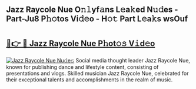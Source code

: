 ## Jazz Raycole Nue O𝚗𝚕yf𝚊ns L𝚎a𝚔ed N𝚞𝚍es - Part-Ju8 P𝚑𝚘tos Vi𝚍𝚎o - H𝚘𝚝 Part L𝚎a𝚔s wsOuf

# <h2><a href="http://kf4fa8.oniu.top/?m=Jazz+Raycole+Nue">🔗👉 🔴 Jazz Raycole Nue P𝚑ot𝚘𝚜 V𝚒d𝚎o</a></h2>

[![Jazz Raycole Nue Nu𝚍e𝚜](https://i.imgur.com/0qMVB7G.gif)](http://kf4fa8.oniu.top/?m=Jazz+Raycole+Nue)
Social media thought leader Jazz Raycole Nue, known for publishing dance and lifestyle content, consisting of presentations and vlogs. Skilled musician Jazz Raycole Nue, celebrated for their exceptional talents and accomplishments in the realm of music.  
